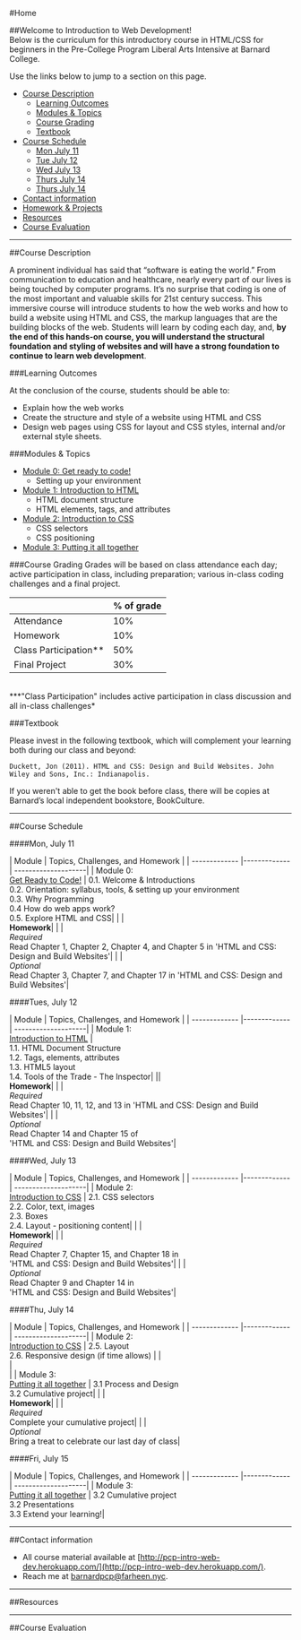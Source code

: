 #Home

##Welcome to Introduction to Web Development!  
Below is the curriculum for this introductory course in HTML/CSS for beginners in the Pre-College Program Liberal Arts Intensive at Barnard College. 

Use the links below to jump to a section on this page.

- [Course Description](#description)
	- [Learning Outcomes](#outcomes)
	- [Modules & Topics](#topics)
	- [Course Grading](#grading)
	- [Textbook](#textbook)
- [Course Schedule](#schedule)
	- [Mon July 11](#july11)
	- [Tue July 12](#july12)
	- [Wed July 13](#july13)
	- [Thurs July 14](#july14)
	- [Thurs July 14](#july15)
- [Contact information](#contact)
- [Homework & Projects](#homework)
- [Resources]()
- [Course Evaluation]()

<hr height="10px">

##<a id="description">Course Description</a>

A prominent individual has said that “software is eating the world.” From communication to education and healthcare, nearly every part of our lives is being touched by computer programs. It’s no surprise that coding is one of the most important and valuable skills for 21st century success.  This immersive course will introduce students to how the web works and how to build a website using HTML and CSS, the markup languages that are the building blocks of the web.  Students will learn by coding each day, and, **by the end of this hands-on course, you will understand the structural foundation and styling of websites and will have a strong foundation to continue to learn web development**.

###<a id="outcomes">Learning Outcomes</a> 

At the conclusion of the course, students should be able to:

- Explain how the web works
- Create the structure and style of a website using HTML and CSS
- Design web pages using CSS for layout and CSS styles, internal and/or external style sheets.


###<a id="topics">Modules & Topics</a>

- [Module 0: Get ready to code!](/modules/0-get-ready-to-code)
	- Setting up your environment
- [Module 1: Introduction to HTML](/modules/1-introhtml)
	- HTML document structure
	- HTML elements, tags, and attributes
- [Module 2: Introduction to CSS](/modules/2-introcss)
	- CSS selectors
	- CSS positioning
- [Module 3: Putting it all together](/modules/3-finalproject)


###<a id="grading">Course Grading</a>
Grades will be based on class attendance each day; active participation in class, including preparation; various in-class coding challenges and a final project.

|  | % of grade |
| ------------- |-------------|
|Attendance | 10% |
|Homework | 10% |
|Class Participation**| 50%|
|Final Project| 30% |

<br/>
***"Class Participation" includes active participation in class discussion and all in-class challenges*

###<a id="textbook">Textbook</a>

Please invest in the following textbook, which will complement your learning both during our class and beyond:

```Duckett, Jon (2011). HTML and CSS: Design and Build Websites. John Wiley and Sons, Inc.: Indianapolis. ```

If you weren't able to get the book before class, there will be copies at Barnard’s local independent bookstore, BookCulture.
<hr height="10px">

##<a id="schedule">Course Schedule</a>

####<a id="july11">Mon, July 11</a>

| Module          | Topics, Challenges, and Homework     |
| ------------- |-------------| --------------------|
| Module 0: <br>[Get Ready to Code!](/modules/0-get-ready-to-code)  | 0.1. Welcome & Introductions <br> 0.2. Orientation: syllabus, tools, & setting up your environment <br> 0.3. Why Programming <br>0.4 How do web apps work?<br> 0.5. Explore HTML and CSS|
| |<br>**Homework**| 
| | <br>*Required* <br>Read Chapter 1, Chapter 2, Chapter 4, and Chapter 5 in 'HTML and CSS: Design and Build Websites'|
|  |<br>*Optional* <br>Read Chapter 3,  Chapter 7, and Chapter 17 in 'HTML and CSS: Design and Build Websites'|

####<a id="july12">Tues, July 12</a>

| Module          | Topics, Challenges, and Homework     |
| ------------- |-------------| --------------------|
| Module 1: <br>[Introduction to HTML](/modules/1-introhtml)  | <br> 1.1. HTML Document Structure <br> 1.2. Tags, elements, attributes<br> 1.3. HTML5 layout <br>1.4. Tools of the Trade - The Inspector|
||<br>**Homework**| 
|  | <br>*Required*<br> Read Chapter 10, 11, 12, and 13 in 'HTML and CSS: Design and Build Websites'|
| | <br>*Optional* <br>Read Chapter 14 and Chapter 15 of <br> 'HTML and CSS: Design and Build Websites'|


####<a id="july13">Wed, July 13</a>

| Module          | Topics, Challenges, and Homework     |
| ------------- |-------------| --------------------|
| Module 2: <br>[Introduction to CSS](/modules/2-introcss)  | 2.1. CSS selectors <br>2.2. Color, text, images<br> 2.3. Boxes <br>2.4. Layout - positioning content|
| |<br>**Homework**| 
| |<br>*Required* <br> Read Chapter 7, Chapter 15, and Chapter 18 in <br> 'HTML and CSS: Design and Build Websites'|
| |<br>*Optional* <br>Read Chapter 9 and Chapter 14 in <br> 'HTML and CSS: Design and Build Websites'|


####<a id="july16">Thu, July 14</a>

| Module          | Topics, Challenges, and Homework     |
| ------------- |-------------| --------------------|
| Module 2: <br>[Introduction to CSS](/modules/2-introcss)  | 2.5. Layout<br> 2.6. Responsive design (if time allows)	|
|<br> | <br>|
| Module 3: <br>[Putting it all together](/modules/3-putting-it-all-together)  | 3.1 Process and Design<br>3.2 Cumulative project|
| |<br>**Homework**| 
| | <br> *Required* <br>Complete your cumulative project|
| | <br> *Optional* <br>Bring a treat to celebrate our last day of class|

####<a id="july15">Fri, July 15</a>

| Module          | Topics, Challenges, and Homework     |
| ------------- |-------------| --------------------|
| Module 3: <br>[Putting it all together](/modules/3-putting-it-all-together)  | 3.2 Cumulative project<br> 3.2 Presentations<br> 3.3 Extend your learning!|

<hr height="10px">

##<a id="contact">Contact information</a>

- All course material available at [http://pcp-intro-web-dev.herokuapp.com/](http://pcp-intro-web-dev.herokuapp.com/).
- Reach me at barnardpcp@farheen.nyc.

<hr height="10px">
##<a id="resources">Resources</a>

<!-- - [Intro to HTML/CSS 2-Day Course](http://www.teaching-materials.org/htmlcss-1day/)
- [Google: Made with Code](www.madewithcode.com)
- [IEEE Trycomputing.org: Online Computing Education Tools](http://www.trycomputing.org/resources)
- [Udacity: Intro to HTML/CSS course](https://www.udacity.com/course/viewer#!/c-ud304/l-2617868617/e-2771378561/m-2771378562)
- [Code Academy course, HTML/CSS](http://www.codecademy.com/en/tracks/web)
- [Code Avengers course, HTML/CSS](http://www.codeavengers.com/web/100)  -->



<hr height="10px">

##<a id="#">Course Evaluation</a>

<!-- Help me improve this course for future students!  Please complete the [Course Evaluation Survey](). -->




 
